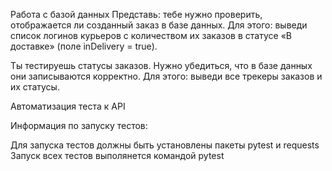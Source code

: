 Работа с базой данных
Представь: тебе нужно проверить, отображается ли созданный заказ в базе данных.
Для этого: выведи список логинов курьеров с количеством их заказов в статусе «В доставке» (поле inDelivery = true). 

Ты тестируешь статусы заказов. Нужно убедиться, что в базе данных они записываются корректно.
Для этого: выведи все трекеры заказов и их статусы.

Автоматизация теста к API

Информация по запуску тестов:

Для запуска тестов должны быть установлены пакеты pytest и requests
Запуск всех тестов выполянется командой pytest